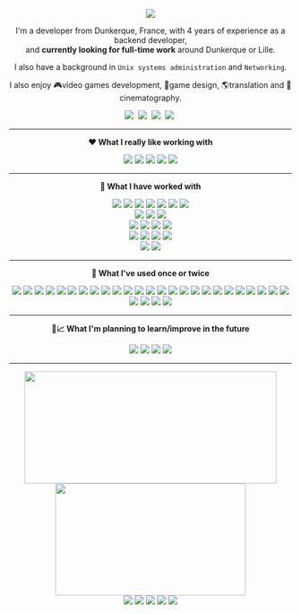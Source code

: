 
<p align="center">
<a href="#"><img src="https://readme-typing-svg.demolab.com?font=Noto+Sans&weight=500&size=22&center=true&pause=20000&color=E8E8E8&width=300&height=28&vCenter=true&lines=Hi+there+%F0%9F%91%8B" /></a>
</p>

<p align="center">
I'm a developer from Dunkerque, France, with 4 years of experience as a backend developer,
<br>and <b>currently looking for full-time work</b> around Dunkerque or Lille.
</p>
<p align="center">
I also have a background in <code>Unix systems administration</code> and <code>Networking</code>.
</p>
<p align="center">
I also enjoy 🎮video games development, 🧩game design, 🌎translation and 🎥cinematography.
</p>

<p align="center">
<a href="https://github.com/vincent-clipet/vincent-clipet/blob/main/files/Vincent%20Clipet%20-%20D%C3%A9veloppeur%20Backend.pdf"><img src="https://img.shields.io/badge/CV%20-%20Resume-ea580f?style=for-the-badge" /></a>&nbsp;
<a target="_blank" href="https://www.linkedin.com/in/vincent-clipet-044721260/"><img src="https://img.shields.io/badge/linkedin-%230077B5.svg?&style=for-the-badge&logo=linkedin&logoColor=white" /></a>&nbsp;
<a href="mailto:vincent.clipet.7@gmail.com"><img src="https://img.shields.io/badge/gmail-%23D14836.svg?&style=for-the-badge&logo=gmail&logoColor=white" /></a>&nbsp;
<a target="_blank" href="https://twitter.com/VClipet"><img src="https://img.shields.io/badge/twitter-%231DA1F2.svg?&style=for-the-badge&logo=twitter&logoColor=white" /></a>&nbsp;
</p>

<hr>





<p align="center">
<b align="center">❤️ What I really like working with</b>
</p>

<p align="center">
<a href="#"><img src="https://img.shields.io/badge/Ruby-CC342D?style=for-the-badge&logo=ruby&logoColor=white"></a>
<a href="#"><img src="https://img.shields.io/badge/Ruby_on_Rails-CC0000?style=for-the-badge&logo=ruby-on-rails&logoColor=white"></a>
<a href="#"><img src="https://img.shields.io/badge/Linux-FCC624?style=for-the-badge&logo=linux&logoColor=black"></a>
<a href="#"><img src="https://img.shields.io/badge/PostgreSQL-316192?style=for-the-badge&logo=postgresql&logoColor=white"></a>
<a href="#"><img src="https://img.shields.io/badge/GIT-E44C30?style=for-the-badge&logo=git&logoColor=white"></a>
</p>

<hr>





<p align="center">
<b align="center">🔧 What I have worked with</b>
</p>

<p align="center">
	<!-- Languages :-->
	<a href="#"><img src="https://img.shields.io/badge/Java-ED8B00?style=flat-square&logo=openjdk&logoColor=black"></a>
	<a href="#"><img src="https://img.shields.io/badge/Python-3776AB?style=flat-square&logo=python&logoColor=white"></a>
	<a href="#"><img src="https://img.shields.io/badge/C%23-239120?style=flat-square&logo=c-sharp&logoColor=white"></a>
	<a href="#"><img src="https://img.shields.io/badge/JavaScript-F7DF1E?style=flat-square&logo=JavaScript&logoColor=black"></a>
	<a href="#"><img src="https://img.shields.io/badge/PHP-777BB4?style=flat-square&logo=php&logoColor=white"></a>
	<a href="#"><img src="https://img.shields.io/badge/Shell_Script-944d18?style=flat-square&logo=gnu-bash&logoColor=white"></a>
	<a href="#"><img src="https://img.shields.io/badge/Lua-2C2D72?style=flat-square&logo=lua&logoColor=white"></a>
	<br>
	<!-- DB -->
	<a href="#"><img src="https://img.shields.io/badge/MySQL-00000F?style=flat-square&logo=mysql&logoColor=white"></a>
	<a href="#"><img src="https://img.shields.io/badge/SQLite-07405E?style=flat-square&logo=sqlite&logoColor=white"></a>
	<a href="#"><img src="https://img.shields.io/badge/Microsoft%20SQL%20Server-CC2927?style=flat-square&logo=microsoft%20sql%20server&	logoColor=white"></a>
	<br>
	<!-- Javascript / Frontend -->
	<a href="#"><img src="https://img.shields.io/badge/React-%2320232a.svg?style=flat-square&logo=react&logoColor=%2361DAFB"></a>
	<a href="#"><img src="https://img.shields.io/badge/Sass-CC6699?style=flat-square&logo=Sass&logoColor=white"></a>
	<a href="#"><img src="https://img.shields.io/badge/jQuery-0769AD?style=flat-square&logo=jquery&logoColor=white"></a>
	<a href="#"><img src="https://img.shields.io/badge/bootstrap-%238511FA.svg?style=flat-square&logo=bootstrap&logoColor=white"></a>
	<br>
	<!-- Versioning / CI / Ticketing -->
	<a href="#"><img src="https://img.shields.io/badge/Redmine-d94a3a?style=flat-square&logo=redmine&logoColor=white"></a>
	<a href="#"><img src="https://img.shields.io/badge/GitLab-330F63?style=flat-square&logo=gitlab&logoColor=white"></a>
	<a href="#"><img src="https://img.shields.io/badge/Jenkins-D24939?style=flat-square&logo=Jenkins&logoColor=white"></a>
	<a href="#"><img src="https://img.shields.io/badge/Jira-0052CC?style=flat-square&logo=Jira&logoColor=white"></a>
	<br>
	<!-- Web servers -->
	<a href="#"><img src="https://img.shields.io/badge/nginx-%23009639.svg?style=flat-square&logo=nginx&logoColor=white"></a>
	<a href="#"><img src="https://img.shields.io/badge/apache-%23D42029.svg?style=flat-square&logo=apache&logoColor=white"></a>
</p>

<hr>





<p align="center">
<b align="center">🔨 What I've used once or twice</b>
</p>

<p align="center">
	<!-- Javascript / Frontend -->
	<a href="#"><img src="https://img.shields.io/badge/Node.js-43853D?style=flat-square&logo=node.js&logoColor=white"></a>
	<a href="#"><img src="https://img.shields.io/badge/TypeScript-007ACC?style=flat-square&logo=typescript&logoColor=white"></a>
	<a href="#"><img src="https://img.shields.io/badge/express.js-%23404d59.svg?style=flat-square&logo=express&logoColor=%2361DAFB"></a>
	<a href="#"><img src="https://img.shields.io/badge/nestjs-%23E0234E.svg?style=flat-square&logo=nestjs&logoColor=white"></a>
	<a href="#"><img src="https://img.shields.io/badge/Prisma-3982CE?style=flat-square&logo=Prisma&logoColor=white"></a>
	<a href="#"><img src="https://img.shields.io/badge/vite-%23646CFF.svg?style=flat-square&logo=vite&logoColor=white"></a>
	<a href="#"><img src="https://img.shields.io/badge/AngularJS-E23237?style=flat-square&logo=angularjs&logoColor=white"></a>
	<!-- Java -->
	<a href="#"><img src="https://img.shields.io/badge/Spring-6DB33F?style=flat-square&logo=spring&logoColor=white"></a>
	<a href="#"><img src="https://img.shields.io/badge/Hibernate-59666C?style=flat-square&logo=Hibernate&logoColor=white"></a>
	<a href="#"><img src="https://img.shields.io/badge/Oracle%20Weblogic-F80000?style=flat-square&logo=oracle&logoColor=white"></a>
	<!-- Python -->
	<a href="#"><img src="https://img.shields.io/badge/FastAPI-005571?style=flat-square&logo=fastapi"></a>
	<a href="#"><img src="https://img.shields.io/badge/SQLAlchemy-d22528?style=flat-square"></a>
	<a href="#"><img src="https://img.shields.io/badge/numpy-%23013243.svg?style=flat-square&logo=numpy&logoColor=white"></a>
	<a href="#"><img src="https://img.shields.io/badge/pandas-%23150458.svg?style=flat-square&logo=pandas&logoColor=white"></a>
	<!-- C# -->
	<a href="#"><img src="https://img.shields.io/badge/.NET-5C2D91?style=flat-square&logo=.net&logoColor=white"></a>
	<a href="#"><img src="https://img.shields.io/badge/IIS-0078D4?style=flat-square&logo=microsoft&logoColor=white"></a>
	<a href="#"><img src="https://img.shields.io/badge/Microsoft%20Power%20Platform-0078D4?style=flat-square&logo=microsoft&logoColor=white"></a>
	<!-- DB -->
	<a href="#"><img src="https://img.shields.io/badge/redis-%23DD0031.svg?&style=flat-square&logo=redis&logoColor=white"></a>
	<a href="#"><img src="https://img.shields.io/badge/MongoDB-%234ea94b.svg?style=flat-square&logo=mongodb&logoColor=white"></a>
	<a href="#"><img src="https://img.shields.io/badge/Microsoft_Access-A4373A?style=flat-square&logo=microsoft-access&logoColor=white"></a>
	<!-- Infrastucture -->
	<a href="#"><img src="https://img.shields.io/badge/docker-%230db7ed.svg?style=flat-square&logo=docker&logoColor=white"></a>
	<a href="#"><img src="https://img.shields.io/badge/azure-%230072C6.svg?style=flat-square&logo=microsoftazure&logoColor=white"></a>
	<a href="#"><img src="https://img.shields.io/badge/Firebase-039BE5?style=flat-square&logo=Firebase&logoColor=white"></a>
	<!-- 3D / Video Games -->
	<a href="#"><img src="https://img.shields.io/badge/OpenGL-%23FFFFFF.svg?style=flat-square&logo=opengl"></a>
	<a href="#"><img src="https://img.shields.io/badge/Unity-%23000000.svg?style=flat-square&logo=unity&logoColor=white"></a>
	<!-- Versioning -->
	<a href="#"><img src="https://img.shields.io/badge/subversion-%23809CC9.svg?style=flat-square&logo=subversion&logoColor=white"></a>
	<a href="#"><img src="https://img.shields.io/badge/Rational%20Clearcase-42e6f5?style=flat-square"></a>
	<!-- Code Analysis -->
	<a href="#"><img src="https://img.shields.io/badge/SonarQube-black?style=flat-square&logo=sonarqube&logoColor=4E9BCD"></a>
	<!-- Languages -->
	<a href="#"><img src="https://img.shields.io/badge/Perl-39457E?style=flat-square&logo=perl&logoColor=white"></a>
</p>

<hr>





<p align="center">
<b align="center">📖📈 What I'm planning to learn/improve in the future</b>
</p>

<p align="center">
	<a href="#"><img src="https://img.shields.io/badge/docker-%230db7ed.svg?style=flat-square&logo=docker&logoColor=white"></a>
	<a href="#"><img src="https://img.shields.io/badge/redux-%23593d88.svg?style=flat-square&logo=redux&logoColor=white"></a>
	<a href="#"><img src="https://img.shields.io/badge/MUI-%230081CB.svg?style=flat-square&logo=mui&logoColor=white"></a>
	<a href="#"><img src="https://img.shields.io/badge/GODOT-%23FFFFFF.svg?style=flat-square&logo=godot-engine"></a>
</p>

<hr>





<div align="center">
<img
	height=200
	width=450
	align="center"
	src="https://github-readme-streak-stats-nine-indol.vercel.app?user=vincent-clipet&theme=transparent&hide_border=true&date_format=j%20M%5B%20Y%5D&mode=weekly&ring=EB8613&fire=EB8613&currStreakLabel=EB8613&currStreakNum=EBEBEB&sideLabels=EBEBEB&sideNums=EBEBEB&dates=8E8E8E&starting_year=2023"
/>
<img
	height=200
	width=340
	align="center"
	src="https://github-readme-stats.vercel.app/api/top-langs/?username=vincent-clipet&layout=compact&theme=darcula&hide=tsql,html,css,scss,md&hide_border=true&bg_color=11111100&title_color=EB8613&langs_count=10&exclude_repo=University-Courses&size_weight=0.3&count_weight=0.8"
/>
</div>


<div align="center">
<a href="https://roadmap.sh/"><img src="https://img.shields.io/badge/Roadmap.sh-00a3a3?style=flat-square" /></a>
<a href="https://roadmap.sh/backend?s=650f0cc4d5295d7a813ac921"><img src="https://img.shields.io/badge/Backend-79%25-00a3a3?style=flat-square" /></a>
<a href="https://roadmap.sh/full-stack?s=650f0cc4d5295d7a813ac921"><img src="https://img.shields.io/badge/Fullstack-57%25-00a3a3?style=flat-square" /></a>
<a href="https://roadmap.sh/devops?s=650f0cc4d5295d7a813ac921"><img src="https://img.shields.io/badge/Devops-38%25-00a3a3?style=flat-square" /></a>
<a href="https://roadmap.sh/frontend?s=650f0cc4d5295d7a813ac921"><img src="https://img.shields.io/badge/Frontend-42%25-00a3a3?style=flat-square" /></a>
</div>
